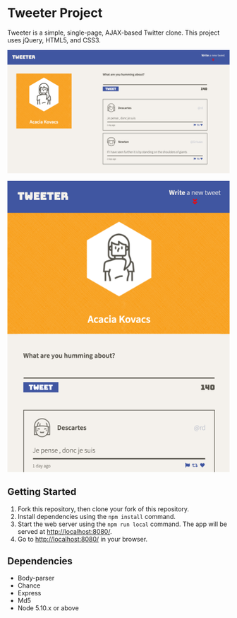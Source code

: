 # Tweeter Project

Tweeter is a simple, single-page, AJAX-based Twitter clone. This project uses jQuery, HTML5, and CSS3.

!["Screenshot of PC view"](https://github.com/feliciaokta/tweeter/blob/master/Screenshots/TweeterPC.png?raw=true)

!["Screenshot of tablet view"](https://github.com/feliciaokta/tweeter/blob/master/Screenshots/TweeterTablet.png?raw=true)

## Getting Started

1. Fork this repository, then clone your fork of this repository.
2. Install dependencies using the `npm install` command.
3. Start the web server using the `npm run local` command. The app will be served at <http://localhost:8080/>.
4. Go to <http://localhost:8080/> in your browser.

## Dependencies

- Body-parser
- Chance
- Express
- Md5
- Node 5.10.x or above

